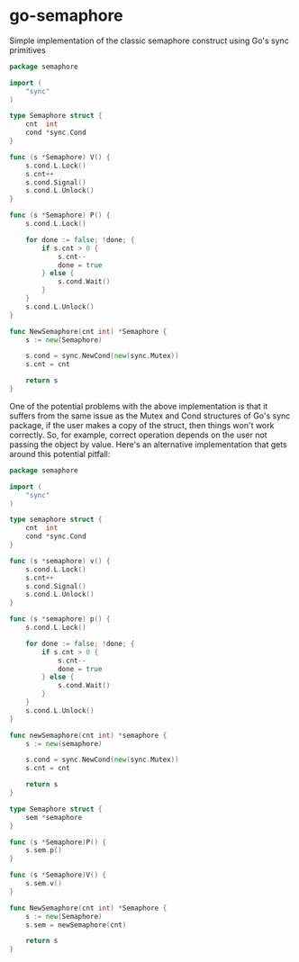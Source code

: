 # go-semaphore
Simple implementation of the classic semaphore construct using Go's sync primitives

```go
package semaphore

import (
	"sync"
)

type Semaphore struct {
	cnt  int
	cond *sync.Cond
}

func (s *Semaphore) V() {
	s.cond.L.Lock()
	s.cnt++
	s.cond.Signal()
	s.cond.L.Unlock()
}

func (s *Semaphore) P() {
	s.cond.L.Lock()

	for done := false; !done; {
		if s.cnt > 0 {
			s.cnt--
			done = true
		} else {
			s.cond.Wait()
		}
	}
	s.cond.L.Unlock()
}

func NewSemaphore(cnt int) *Semaphore {
	s := new(Semaphore)

	s.cond = sync.NewCond(new(sync.Mutex))
	s.cnt = cnt

	return s
}
```

One of the potential problems with the above implementation is that it suffers from the same issue as the Mutex and Cond structures of Go's sync package, if the user makes a copy of the struct, then things won't work correctly. So, for example, correct operation depends on the user not passing the object by value. Here's an alternative implementation that gets around this potential pitfall:

```go
package semaphore

import (
	"sync"
)

type semaphore struct {
	cnt  int
	cond *sync.Cond
}

func (s *semaphore) v() {
	s.cond.L.Lock()
	s.cnt++
	s.cond.Signal()
	s.cond.L.Unlock()
}

func (s *semaphore) p() {
	s.cond.L.Lock()

	for done := false; !done; {
		if s.cnt > 0 {
			s.cnt--
			done = true
		} else {
			s.cond.Wait()
		}
	}
	s.cond.L.Unlock()
}

func newSemaphore(cnt int) *semaphore {
	s := new(semaphore)

	s.cond = sync.NewCond(new(sync.Mutex))
	s.cnt = cnt

	return s
}

type Semaphore struct {
	sem *semaphore
}

func (s *Semaphore)P() {
	s.sem.p()
}

func (s *Semaphore)V() {
	s.sem.v()
}

func NewSemaphore(cnt int) *Semaphore {
	s := new(Semaphore)
	s.sem = newSemaphore(cnt)

	return s
}
```
